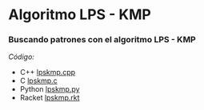 # Algoritmo LPS - KMP

### Buscando patrones con el algoritmo LPS - KMP



_Código:_
- C++ [lpskmp.cpp](../lpskmp.cpp)
- C [lpskmp.c](../lpskmp.c)
- Python [lpskmp.py](../lpskmp.py)
- Racket [lpskmp.rkt](../lpskmp.rkt)

